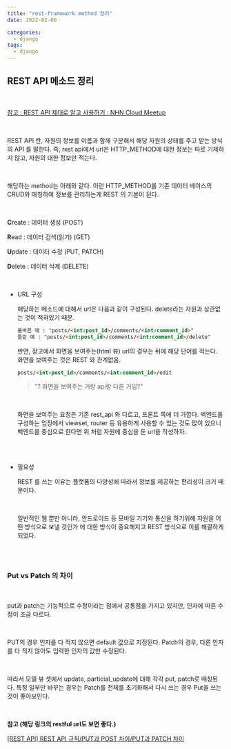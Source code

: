 ```yaml
---
title: "rest-framework method 정리"
date: 2022-02-06

categories:
  - django
tags:
  - django
---
```


## REST API 메소드 정리

<br>

[참고 : REST API 제대로 알고 사용하기 : NHN Cloud Meetup](https://meetup.toast.com/posts/92)

<br>

REST API 란, 자원의 정보를 이름과 함께 구분해서 해당 자원의 상태를 주고 받는 방식의 API 를 말한다. 즉, rest api에서 url은 HTTP_METHOD에 대한 정보는 따로 기제하지 않고, 자원의 대한 정보만 적는다.

<br>

해당하는 method는 아래와 같다. 이런 HTTP_METHOD를 기존 데이터 베이스의 CRUD와 매칭하여 정보를 관리하는게 REST 의 기본이 된다.

<br>

**C**reate : 데이터 생성 (POST)

**R**ead : 데이터 검색(읽기) (GET)

**U**pdate : 데이터 수정 (PUT, PATCH)

**D**elete : 데이터 삭제 (DELETE)

<br>

- URL 구성
    
    해당하는 메소드에 대해서 url은 다음과 같이 구성된다. delete라는 자원과 상관없는 것이 적혀있기 때문.
    
    ```html
    올바른 예 : "posts/<int:post_id>/comments/<int:comment_id>"
    틀린 예 : "posts/<int:post_id>/comments/<int:comment_id>/delete"
    ```
    
    반면, 장고에서 화면을 보여주는(html 뷰) url의 경우는 뒤에 해당 단어를 적는다. 화면을 보여주는 것은 REST 와 관계없음.
    
    ```html
    posts/<int:post_id>/comments/<int:comment_id>/edit
    ```
    
    > "? 화면을 보여주는 거랑 api랑 다른 거임?"
    
    <br>

    화면을 보여주는 요청은 기존 rest_api 와 다르고, 프론트 쪽에 더 가깝다. 벡엔드를 구성하는 입장에서 viewset, router 등 유용하게 사용할 수 있는 것도 많이 있으니 벡엔드를 중심으로 한다면 위 처럼 자원에 중심을 둔 url을 작성하자.

    <br><br>

- 필요성
    
     REST 를 쓰는 이유는 플랫폼의 다양성에 따라서 정보를 제공하는 편리성이 크기 때문이다. 
     
     <br>
    
    일반적인 웹 뿐만 아니라, 안드로이드 등 모바일 기기와 통신을 하기위해 자원을 어떤 방식으로 보낼 것인가 에 대한 방식이 중요해지고 REST 방식으로 이를 해결하게 되었다.

<br>
<br>

### Put vs Patch 의 차이

<br>

put과 patch는 기능적으로 수정이라는 점에서 공통점을 가지고 있지만, 인자에 따른 수정이 조금 다르다.

<br>

PUT의 경우 인자를 다 적지 않으면 default 값으로 지정된다. Patch의 경우, 다른 인자를 다 적지 않아도 입력한 인자의 값만 수정된다.

<br>

따라서 모델 뷰 셋에서 update, particial_update에 대해 각각 put, patch로 매칭된다. 특정 일부만 바꾸는 경우는 Patch를 전체를 초기화해서 다시 쓰는 경우 Put을 쓰는것이 좋아보인다.

<br>

**참고 (해당 링크의 restful url도 보면 좋다.)**

[[REST API] REST API 규칙/PUT과 POST 차이/PUT과 PATCH 차이](https://devuna.tistory.com/77)

<br>
<br>